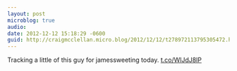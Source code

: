 ```yaml
---
layout: post
microblog: true
audio: 
date: 2012-12-12 15:18:29 -0600
guid: http://craigmcclellan.micro.blog/2012/12/12/t278972113795305472.html
---
```

Tracking a little of this guy for jamessweeting today. [t.co/WlJdJ8lP](http://t.co/WlJdJ8lP)
